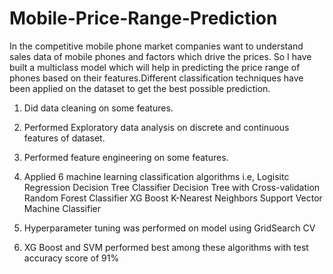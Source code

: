 # Mobile-Price-Range-Prediction
In the competitive mobile phone market companies want to understand sales data of mobile phones and factors which drive the prices. So I have built a multiclass model which will help in predicting the price range of phones based on their features.Different classification techniques have been applied on the dataset to get the best possible prediction.

1. Did data cleaning on some features.

2. Performed Exploratory data analysis on discrete and continuous features of dataset.

3. Performed feature engineering on some features.

4. Applied 6 machine learning classification algorithms i.e,
Logisitc Regression
Decision Tree Classifier
Decision Tree with Cross-validation
Random Forest Classifier
XG Boost
K-Nearest Neighbors
Support Vector Machine Classifier

5. Hyperparameter tuning was performed on model using GridSearch CV
6. XG Boost and SVM performed best among these algorithms with test accuracy score of 91%
